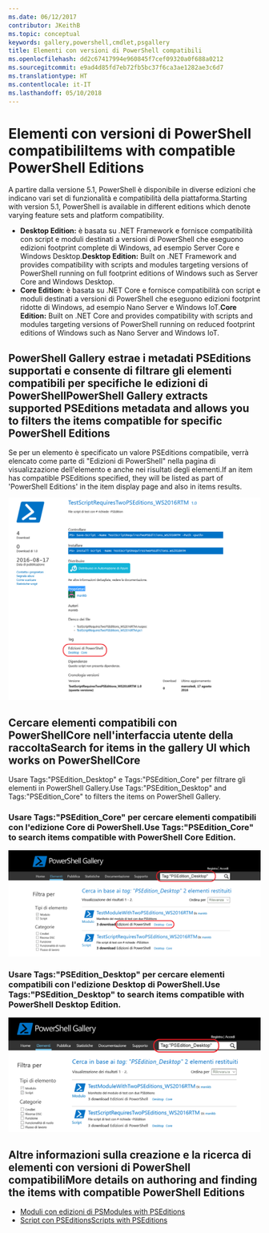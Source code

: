 ```yaml
---
ms.date: 06/12/2017
contributor: JKeithB
ms.topic: conceptual
keywords: gallery,powershell,cmdlet,psgallery
title: Elementi con versioni di PowerShell compatibili
ms.openlocfilehash: dd2c67417994e960845f7cef09320a0f688a0212
ms.sourcegitcommit: e9ad4d85fd7eb72fb5bc37f6ca3ae1282ae3c6d7
ms.translationtype: HT
ms.contentlocale: it-IT
ms.lasthandoff: 05/10/2018
---
```

# <a name="items-with-compatible-powershell-editions"></a><span data-ttu-id="9b8d5-103">Elementi con versioni di PowerShell compatibili</span><span class="sxs-lookup"><span data-stu-id="9b8d5-103">Items with compatible PowerShell Editions</span></span>

<span data-ttu-id="9b8d5-104">A partire dalla versione 5.1, PowerShell è disponibile in diverse edizioni che indicano vari set di funzionalità e compatibilità della piattaforma.</span><span class="sxs-lookup"><span data-stu-id="9b8d5-104">Starting with version 5.1, PowerShell is available in different editions which denote varying feature sets and platform compatibility.</span></span>

- <span data-ttu-id="9b8d5-105">**Desktop Edition:** è basata su .NET Framework e fornisce compatibilità con script e moduli destinati a versioni di PowerShell che eseguono edizioni footprint complete di Windows, ad esempio Server Core e Windows Desktop.</span><span class="sxs-lookup"><span data-stu-id="9b8d5-105">**Desktop Edition:** Built on .NET Framework and provides compatibility with scripts and modules targeting versions of PowerShell running on full footprint editions of Windows such as Server Core and Windows Desktop.</span></span>
- <span data-ttu-id="9b8d5-106">**Core Edition:** è basata su .NET Core e fornisce compatibilità con script e moduli destinati a versioni di PowerShell che eseguono edizioni footprint ridotte di Windows, ad esempio Nano Server e Windows IoT.</span><span class="sxs-lookup"><span data-stu-id="9b8d5-106">**Core Edition:** Built on .NET Core and provides compatibility with scripts and modules targeting versions of PowerShell running on reduced footprint editions of Windows such as Nano Server and Windows IoT.</span></span>

## <a name="powershell-gallery-extracts-supported-pseditions-metadata-and-allows-you-to-filters-the-items-compatible-for-specific-powershell-editions"></a><span data-ttu-id="9b8d5-107">PowerShell Gallery estrae i metadati PSEditions supportati e consente di filtrare gli elementi compatibili per specifiche le edizioni di PowerShell</span><span class="sxs-lookup"><span data-stu-id="9b8d5-107">PowerShell Gallery extracts supported PSEditions metadata and allows you to filters the items compatible for specific PowerShell Editions</span></span>

<span data-ttu-id="9b8d5-108">Se per un elemento è specificato un valore PSEditions compatibile, verrà elencato come parte di "Edizioni di PowerShell" nella pagina di visualizzazione dell'elemento e anche nei risultati degli elementi.</span><span class="sxs-lookup"><span data-stu-id="9b8d5-108">If an item has compatible PSEditions specified, they will be listed as part of 'PowerShell Editions' in the item display page and also in items results.</span></span>

![Pagina di visualizzazione dell'elemento con PSEditions](../../Images/ItemDisplayPageWithPSEditions.PNG)

## <a name="search-for-items-in-the-gallery-ui-which-works-on-powershellcore"></a><span data-ttu-id="9b8d5-110">Cercare elementi compatibili con PowerShellCore nell'interfaccia utente della raccolta</span><span class="sxs-lookup"><span data-stu-id="9b8d5-110">Search for items in the gallery UI which works on PowerShellCore</span></span>

<span data-ttu-id="9b8d5-111">Usare Tags:"PSEdition_Desktop" e Tags:"PSEdition_Core" per filtrare gli elementi in PowerShell Gallery.</span><span class="sxs-lookup"><span data-stu-id="9b8d5-111">Use Tags:"PSEdition_Desktop" and Tags:"PSEdition_Core" to filters the items on PowerShell Gallery.</span></span>

### <a name="use-tagspseditioncore-to-search-items-compatible-with-powershell-core-edition"></a><span data-ttu-id="9b8d5-112">Usare Tags:"PSEdition_Core" per cercare elementi compatibili con l'edizione Core di PowerShell.</span><span class="sxs-lookup"><span data-stu-id="9b8d5-112">Use Tags:"PSEdition_Core" to search items compatible with PowerShell Core Edition.</span></span>

![Cercare elementi compatibili con l'edizione Core di PowerShell nei risultati](../../Images/SearchResultsWithPSEditions.PNG)

### <a name="use-tagspseditiondesktop-to-search-items-compatible-with-powershell-desktop-edition"></a><span data-ttu-id="9b8d5-114">Usare Tags:"PSEdition_Desktop" per cercare elementi compatibili con l'edizione Desktop di PowerShell.</span><span class="sxs-lookup"><span data-stu-id="9b8d5-114">Use Tags:"PSEdition_Desktop" to search items compatible with PowerShell Desktop Edition.</span></span>

![Cercare elementi compatibili con l'edizione Desktop di PowerShell nei risultati](../../Images/SearchResultsWithPSEdition-Desktop.PNG)

## <a name="more-details-on-authoring-and-finding-the-items-with-compatible-powershell-editions"></a><span data-ttu-id="9b8d5-116">Altre informazioni sulla creazione e la ricerca di elementi con versioni di PowerShell compatibili</span><span class="sxs-lookup"><span data-stu-id="9b8d5-116">More details on authoring and finding the items with compatible PowerShell Editions</span></span>

- [<span data-ttu-id="9b8d5-117">Moduli con edizioni di PS</span><span class="sxs-lookup"><span data-stu-id="9b8d5-117">Modules with PSEditions</span></span>](../../concepts/module-psedition-support.md)
- [<span data-ttu-id="9b8d5-118">Script con PSEditions</span><span class="sxs-lookup"><span data-stu-id="9b8d5-118">Scripts with PSEditions</span></span>](../../concepts/script-psedition-support.md)